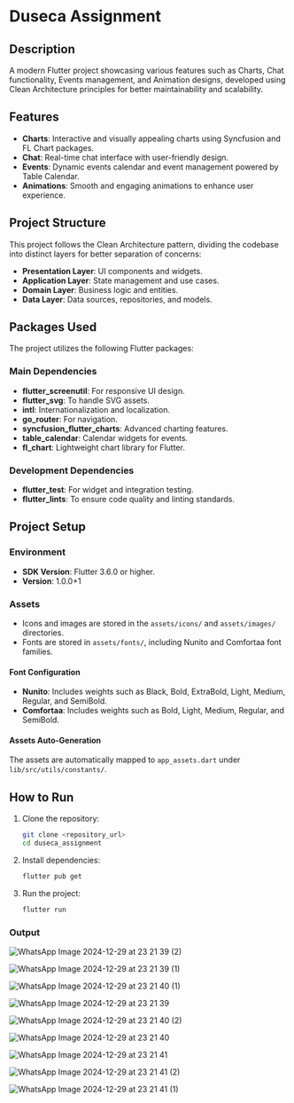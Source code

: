 # Duseca Assignment

## Description
A modern Flutter project showcasing various features such as Charts, Chat functionality, Events management, and Animation designs, developed using Clean Architecture principles for better maintainability and scalability.

## Features
- **Charts**: Interactive and visually appealing charts using Syncfusion and FL Chart packages.
- **Chat**: Real-time chat interface with user-friendly design.
- **Events**: Dynamic events calendar and event management powered by Table Calendar.
- **Animations**: Smooth and engaging animations to enhance user experience.

## Project Structure
This project follows the Clean Architecture pattern, dividing the codebase into distinct layers for better separation of concerns:
- **Presentation Layer**: UI components and widgets.
- **Application Layer**: State management and use cases.
- **Domain Layer**: Business logic and entities.
- **Data Layer**: Data sources, repositories, and models.

## Packages Used
The project utilizes the following Flutter packages:

### Main Dependencies
- **flutter_screenutil**: For responsive UI design.
- **flutter_svg**: To handle SVG assets.
- **intl**: Internationalization and localization.
- **go_router**: For navigation.
- **syncfusion_flutter_charts**: Advanced charting features.
- **table_calendar**: Calendar widgets for events.
- **fl_chart**: Lightweight chart library for Flutter.

### Development Dependencies
- **flutter_test**: For widget and integration testing.
- **flutter_lints**: To ensure code quality and linting standards.

## Project Setup
### Environment
- **SDK Version**: Flutter 3.6.0 or higher.
- **Version**: 1.0.0+1

### Assets
- Icons and images are stored in the `assets/icons/` and `assets/images/` directories.
- Fonts are stored in `assets/fonts/`, including Nunito and Comfortaa font families.

#### Font Configuration
- **Nunito**: Includes weights such as Black, Bold, ExtraBold, Light, Medium, Regular, and SemiBold.
- **Comfortaa**: Includes weights such as Bold, Light, Medium, Regular, and SemiBold.

#### Assets Auto-Generation
The assets are automatically mapped to `app_assets.dart` under `lib/src/utils/constants/`.

## How to Run
1. Clone the repository:
   ```bash
   git clone <repository_url>
   cd duseca_assignment
   ```
2. Install dependencies:
   ```bash
   flutter pub get
   ```
3. Run the project:
   ```bash
   flutter run
   ```
### Output

![WhatsApp Image 2024-12-29 at 23 21 39 (2)](https://github.com/user-attachments/assets/70da254e-fbc9-496d-a014-3e91fd0668a7)


![WhatsApp Image 2024-12-29 at 23 21 39 (1)](https://github.com/user-attachments/assets/5f0e8f14-08a6-4824-8787-f38b5d802c31)


![WhatsApp Image 2024-12-29 at 23 21 40 (1)](https://github.com/user-attachments/assets/25289d06-03b0-4c84-abc0-dae28db3c487)


![WhatsApp Image 2024-12-29 at 23 21 39](https://github.com/user-attachments/assets/a1a97c40-fca0-4661-aeeb-61004c692e4b)


![WhatsApp Image 2024-12-29 at 23 21 40 (2)](https://github.com/user-attachments/assets/41160117-64d1-41f9-9d24-937f48df0928)


![WhatsApp Image 2024-12-29 at 23 21 40](https://github.com/user-attachments/assets/0981fdc3-a507-4142-a291-7bca507271b9)


![WhatsApp Image 2024-12-29 at 23 21 41](https://github.com/user-attachments/assets/a1ac92a1-8ada-4bfd-b652-b7f5ffee7d0b)


![WhatsApp Image 2024-12-29 at 23 21 41 (2)](https://github.com/user-attachments/assets/cb946bfc-0256-429e-9e7c-3881ec9fa8f0)


![WhatsApp Image 2024-12-29 at 23 21 41 (1)](https://github.com/user-attachments/assets/ca34ef71-e546-4914-b7ca-6e6d6f7e5f21)












